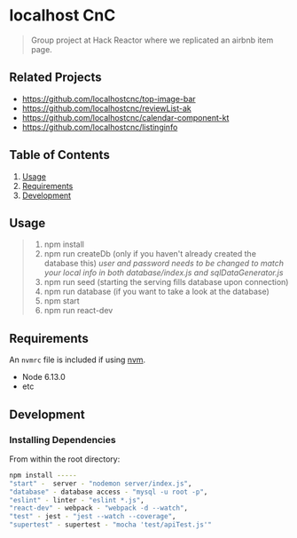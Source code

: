 # localhost CnC

> Group project at Hack Reactor where we replicated an airbnb item page.

## Related Projects

- https://github.com/localhostcnc/top-image-bar
- https://github.com/localhostcnc/reviewList-ak
- https://github.com/localhostcnc/calendar-component-kt
- https://github.com/localhostcnc/listinginfo

## Table of Contents

1. [Usage](#Usage)
1. [Requirements](#requirements)
1. [Development](#development)

## Usage

> 1. npm install
> 2. npm run createDb (only if you haven't already created the database this)
>   *user and password needs to be changed to match your local info in both database/index.js and sqlDataGenerator.js*
> 3. npm run seed (starting the serving fills database upon connection)
> 4. npm run database (if you want to take a look at the database)
> 5. npm start
> 6. npm run react-dev

## Requirements

An `nvmrc` file is included if using [nvm](https://github.com/creationix/nvm).

- Node 6.13.0
- etc

## Development

### Installing Dependencies

From within the root directory:

```sh
npm install -----
"start" -  server - "nodemon server/index.js",
"database" - database access - "mysql -u root -p",
"eslint" - linter - "eslint *.js",
"react-dev" - webpack - "webpack -d --watch",
"test" - jest - "jest --watch --coverage",
"supertest" - supertest - "mocha 'test/apiTest.js'"
```

